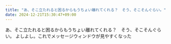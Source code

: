 ```yaml
---
title: "あ、そこ立たれると困るからもうちょい離れてくれる？　そう、そこそんぐらい。"
date: 2024-12-21T15:30:47+09:00
---
```

あ、そこ立たれると困るからもうちょい離れてくれる？　そう、そこそんぐらい。
よしよし。これでメッセージウィンドウが見やすくなった
